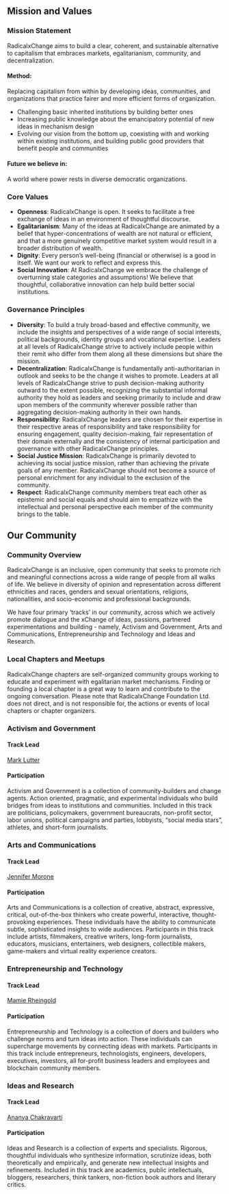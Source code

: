 
## Mission and Values  
  
### Mission Statement

RadicalxChange aims to build a clear, coherent, and sustainable alternative to capitalism that embraces markets, egalitarianism, community, and decentralization.

#### Method:

Replacing capitalism from within by developing ideas, communities, and organizations that practice fairer and more efficient forms of organization.

- Challenging basic inherited institutions by building better ones
- Increasing public knowledge about the emancipatory potential of new ideas in mechanism design
- Evolving our vision from the bottom up, coexisting with and working within existing institutions, and building public good providers that benefit people and communities

#### Future we believe in:

A world where power rests in diverse democratic organizations.
  
### Core Values

 - **Openness**: RadicalxChange is open. It seeks to facilitate a free exchange of ideas in an environment of thoughtful discourse.
 - **Egalitarianism**: Many of the ideas at RadicalxChange are animated by a belief that hyper-concentrations of wealth are not natural or efficient, and that a more genuinely competitive market system would result in a broader distribution of wealth.
 - **Dignity**: Every person’s well-being (financial or otherwise) is a good in itself. We want our work to reflect and express this.
 - **Social Innovation**: At RadicalxChange we embrace the challenge of overturning stale categories and assumptions! We believe that thoughtful, collaborative innovation can help build better social institutions.

### Governance Principles

 - **Diversity**: To build a truly broad-based and effective community, we include the insights and perspectives of a wide range of social interests, political backgrounds, identity groups and vocational expertise. Leaders at all levels of RadicalxChange strive to actively include people within their remit who differ from them along all these dimensions but share the mission.
 - **Decentralization**: RadicalxChange is fundamentally anti-authoritarian in outlook and seeks to be the change it wishes to promote. Leaders at all levels of RadicalxChange strive to push decision-making authority outward to the extent possible, recognizing the substantial informal authority they hold as leaders and seeking primarily to include and draw upon members of the community wherever possible rather than aggregating decision-making authority in their own hands.
 - **Responsibility**: RadicalxChange leaders are chosen for their expertise in their respective areas of responsibility and take responsibility for ensuring engagement, quality decision-making, fair representation of their domain externally and the consistency of internal participation and governance with other RadicalxChange principles.
 - **Social Justice Mission**: RadicalxChange is primarily devoted to achieving its social justice mission, rather than achieving the private goals of any member. RadicalxChange should not become a source of personal enrichment for any individual to the exclusion of the community.
 - **Respect**: RadicalxChange community members treat each other as epistemic and social equals and should aim to empathize with the intellectual and personal perspective each member of the community brings to the table.

  
## Our Community  
    
### Community Overview  
  

RadicalxChange is an inclusive, open community that seeks to promote rich and meaningful connections across a wide range of people from all walks of life. We believe in diversity of opinion and representation across different ethnicities and races, genders and sexual orientations, religions, nationalities, and socio-economic and professional backgrounds.

  
We have four primary ‘tracks’ in our community, across which we actively promote dialogue and the xChange of ideas, passions, partnered experimentations and building - namely, Activism and Government, Arts and Communications, Entrepreneurship and Technology and Ideas and Research.
  
### Local Chapters and Meetups

RadicalxChange chapters are self-organized community groups working to educate and experiment with egalitarian market mechanisms.  Finding or founding a local chapter is a great way to learn and contribute to the ongoing conversation.  Please note that RadicalxChange Foundation Ltd. does not direct, and is not responsible for, the actions or events of local chapters or chapter organizers.
  
### Activism and Government 

#### Track Lead

[Mark Lutter](https://www.linkedin.com/in/mark-lutter-a23a7669)

#### Participation

Activism and Government is a collection of community-builders and change agents. Action oriented, pragmatic, and experimental individuals who build bridges from ideas to institutions and communities. Included in this track are politicians, policymakers, government bureaucrats, non-profit sector, labor unions, political campaigns and parties, lobbyists, “social media stars”, athletes, and short-form journalists.


### Arts and Communications

#### Track Lead

[Jennifer Morone](https://www.linkedin.com/in/jennifermorone)

#### Participation

Arts and Communications is a collection of creative, abstract, expressive, critical, out-of-the-box thinkers who create powerful, interactive, thought-provoking experiences. These individuals have the ability to communicate subtle, sophisticated insights to wide audiences. Participants in this track include artists, filmmakers, creative writers, long-form journalists, educators, musicians, entertainers, web designers, collectible makers, game-makers and virtual reality experience creators.

### Entrepreneurship and Technology

#### Track Lead

[Mamie Rheingold](https://www.linkedin.com/in/mamie-rheingold-257237121)

#### Participation

Entrepreneurship and Technology is a collection of doers and builders who challenge norms and turn ideas into action. These individuals can supercharge movements by connecting ideas with markets. Participants in this track include entrepreneurs, technologists, engineers, developers, executives, investors, all for-profit business leaders and employees and blockchain community members.

### Ideas and Research

#### Track Lead

[Ananya Chakravarti](https://www.linkedin.com/in/ananya-chakravarti-0b7b76a2/)

#### Participation

Ideas and Research is a collection of experts and specialists. Rigorous, thoughtful individuals who synthesize information, scrutinize ideas, both theoretically and empirically, and generate new intellectual insights and refinements. Included in this track are academics, public intellectuals, bloggers, researchers, think tankers, non-fiction book authors and literary critics.
  

  
